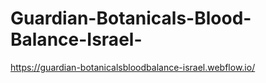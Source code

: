 # Guardian-Botanicals-Blood-Balance-Israel-
https://guardian-botanicalsbloodbalance-israel.webflow.io/
